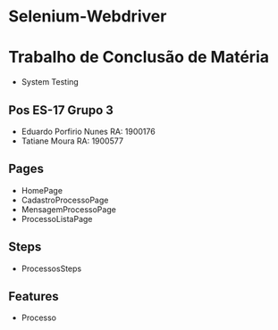 # Selenium-Webdriver

# Trabalho de Conclusão de Matéria
- System Testing

## Pos ES-17 Grupo 3
- Eduardo Porfirio Nunes RA: 1900176
- Tatiane Moura          RA: 1900577

## Pages
- HomePage
- CadastroProcessoPage
- MensagemProcessoPage
- ProcessoListaPage

## Steps
- ProcessosSteps

## Features
- Processo
